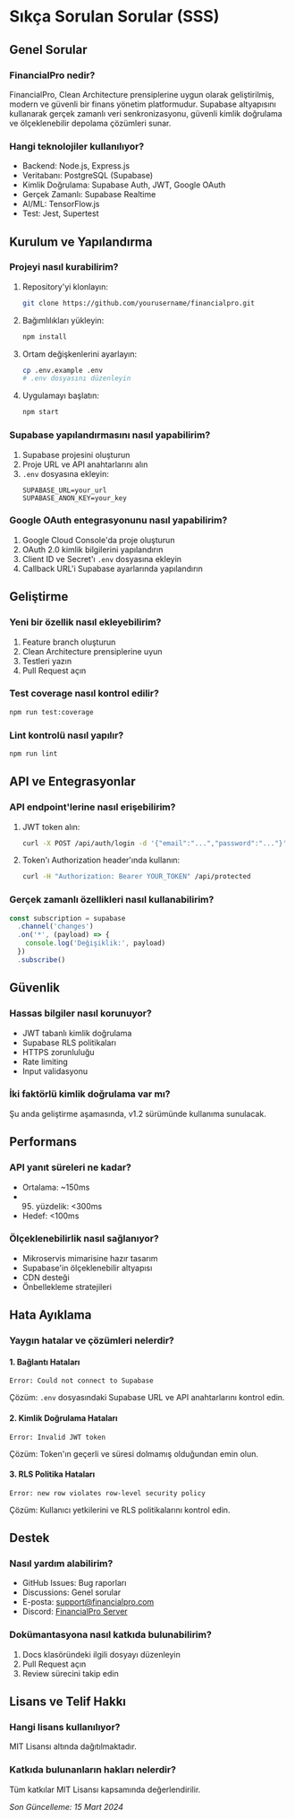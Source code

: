 # Sıkça Sorulan Sorular (SSS)

## Genel Sorular

### FinancialPro nedir?
FinancialPro, Clean Architecture prensiplerine uygun olarak geliştirilmiş, modern ve güvenli bir finans yönetim platformudur. Supabase altyapısını kullanarak gerçek zamanlı veri senkronizasyonu, güvenli kimlik doğrulama ve ölçeklenebilir depolama çözümleri sunar.

### Hangi teknolojiler kullanılıyor?
- Backend: Node.js, Express.js
- Veritabanı: PostgreSQL (Supabase)
- Kimlik Doğrulama: Supabase Auth, JWT, Google OAuth
- Gerçek Zamanlı: Supabase Realtime
- AI/ML: TensorFlow.js
- Test: Jest, Supertest

## Kurulum ve Yapılandırma

### Projeyi nasıl kurabilirim?
1. Repository'yi klonlayın:
   ```bash
   git clone https://github.com/yourusername/financialpro.git
   ```
2. Bağımlılıkları yükleyin:
   ```bash
   npm install
   ```
3. Ortam değişkenlerini ayarlayın:
   ```bash
   cp .env.example .env
   # .env dosyasını düzenleyin
   ```
4. Uygulamayı başlatın:
   ```bash
   npm start
   ```

### Supabase yapılandırmasını nasıl yapabilirim?
1. Supabase projesini oluşturun
2. Proje URL ve API anahtarlarını alın
3. `.env` dosyasına ekleyin:
   ```
   SUPABASE_URL=your_url
   SUPABASE_ANON_KEY=your_key
   ```

### Google OAuth entegrasyonunu nasıl yapabilirim?
1. Google Cloud Console'da proje oluşturun
2. OAuth 2.0 kimlik bilgilerini yapılandırın
3. Client ID ve Secret'ı `.env` dosyasına ekleyin
4. Callback URL'i Supabase ayarlarında yapılandırın

## Geliştirme

### Yeni bir özellik nasıl ekleyebilirim?
1. Feature branch oluşturun
2. Clean Architecture prensiplerine uyun
3. Testleri yazın
4. Pull Request açın

### Test coverage nasıl kontrol edilir?
```bash
npm run test:coverage
```

### Lint kontrolü nasıl yapılır?
```bash
npm run lint
```

## API ve Entegrasyonlar

### API endpoint'lerine nasıl erişebilirim?
1. JWT token alın:
   ```bash
   curl -X POST /api/auth/login -d '{"email":"...","password":"..."}'
   ```
2. Token'ı Authorization header'ında kullanın:
   ```bash
   curl -H "Authorization: Bearer YOUR_TOKEN" /api/protected
   ```

### Gerçek zamanlı özellikleri nasıl kullanabilirim?
```javascript
const subscription = supabase
  .channel('changes')
  .on('*', (payload) => {
    console.log('Değişiklik:', payload)
  })
  .subscribe()
```

## Güvenlik

### Hassas bilgiler nasıl korunuyor?
- JWT tabanlı kimlik doğrulama
- Supabase RLS politikaları
- HTTPS zorunluluğu
- Rate limiting
- Input validasyonu

### İki faktörlü kimlik doğrulama var mı?
Şu anda geliştirme aşamasında, v1.2 sürümünde kullanıma sunulacak.

## Performans

### API yanıt süreleri ne kadar?
- Ortalama: ~150ms
- 95. yüzdelik: <300ms
- Hedef: <100ms

### Ölçeklenebilirlik nasıl sağlanıyor?
- Mikroservis mimarisine hazır tasarım
- Supabase'in ölçeklenebilir altyapısı
- CDN desteği
- Önbellekleme stratejileri

## Hata Ayıklama

### Yaygın hatalar ve çözümleri nelerdir?

#### 1. Bağlantı Hataları
```
Error: Could not connect to Supabase
```
Çözüm: `.env` dosyasındaki Supabase URL ve API anahtarlarını kontrol edin.

#### 2. Kimlik Doğrulama Hataları
```
Error: Invalid JWT token
```
Çözüm: Token'ın geçerli ve süresi dolmamış olduğundan emin olun.

#### 3. RLS Politika Hataları
```
Error: new row violates row-level security policy
```
Çözüm: Kullanıcı yetkilerini ve RLS politikalarını kontrol edin.

## Destek

### Nasıl yardım alabilirim?
- GitHub Issues: Bug raporları
- Discussions: Genel sorular
- E-posta: support@financialpro.com
- Discord: [FinancialPro Server](https://discord.gg/financialpro)

### Dokümantasyona nasıl katkıda bulunabilirim?
1. Docs klasöründeki ilgili dosyayı düzenleyin
2. Pull Request açın
3. Review sürecini takip edin

## Lisans ve Telif Hakkı

### Hangi lisans kullanılıyor?
MIT Lisansı altında dağıtılmaktadır.

### Katkıda bulunanların hakları nelerdir?
Tüm katkılar MIT Lisansı kapsamında değerlendirilir.

_Son Güncelleme: 15 Mart 2024_ 